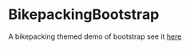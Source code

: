 # BikepackingBootstrap

A bikepacking themed demo of bootstrap
see it [here](http://joshea.dev/BikepackingBootstrap/)